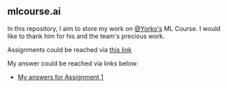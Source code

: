 ## mlcourse.ai
In this repository, I aim to store my work on [@Yorko's](https://github.com/Yorko) ML Course. I would like to thank him for his and the team's precious work.

Assignments could be reached via [this link](https://github.com/Yorko/mlcourse.ai/tree/master/jupyter_english/assignments_fall2018)

My answer could be reached via links below:
* [My answers for Assignment 1](https://github.com/kazimanil/mlcourse.ai/blob/master/mlcourse_1/mlcourse_1.ipynb)